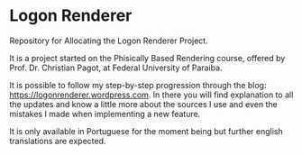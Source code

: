 # Logon Renderer
Repository for Allocating the Logon Renderer Project.

It is a project started on the Phisically Based Rendering course, offered by Prof. Dr. Christian Pagot, at Federal University of Paraiba.

It is possible to follow my step-by-step progression through the blog: https://logonrenderer.wordpress.com. In there you will find explanation to all the updates and know a little more about the sources I use and even the mistakes I made when implementing a new feature.

It is only available in Portuguese for the moment being but further english translations are expected.
